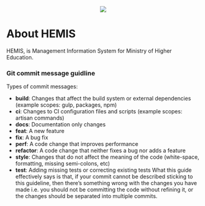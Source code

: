 <p align="center"><img src="https://hemis.edu.af/img/hemis-logo.png"></p>

# About HEMIS

HEMIS, is Management Information System for Ministry of Higher Education.

### Git commit message guidline

Types of commit messages:
 * **build**: Changes that affect the build system or external dependencies (example scopes: gulp, packages, npm)
 * **ci**: Changes to CI configuration files and scripts (example scopes: artisan commands)
 * **docs**: Documentation only changes
 * **feat**: A new feature
 * **fix**: A bug fix
 * **perf**: A code change that improves performance
 * **refactor**: A code change that neither fixes a bug nor adds a feature
 * **style**: Changes that do not affect the meaning of the code (white-space, formatting, missing semi-colons, etc)
 * **test**: Adding missing tests or correcting existing tests
 What this guide effectively says is that, if your commit cannot be described sticking to this guideline, then there’s something wrong with the changes you have made i.e. you should not be committing the code without refining it, or the changes should be separated into multiple commits.